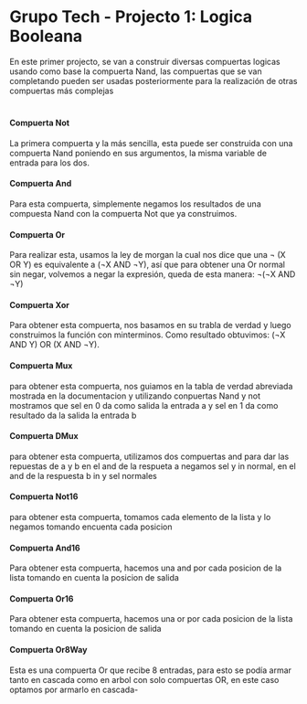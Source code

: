 # Grupo Tech - Projecto 1: Logica Booleana

En este primer projecto, se van a construir diversas compuertas logicas usando como base la compuerta Nand, las compuertas que se van completando pueden ser usadas posteriormente para la realización de otras compuertas más complejas

#
#### Compuerta Not
La primera compuerta y la más sencilla, esta puede ser construida con una compuerta Nand poniendo en sus argumentos, la misma variable de entrada para los dos.

#### Compuerta And
Para esta compuerta, simplemente negamos los resultados de una compuesta Nand con la compuerta Not que ya construimos.

#### Compuerta Or
Para realizar esta, usamos la ley de morgan la cual nos dice que una ¬ (X OR Y) es equivalente a (¬X AND ¬Y), así que para obtener una Or normal sin negar, volvemos a negar la expresión, queda de esta manera: ¬(¬X AND ¬Y)

#### Compuerta Xor
Para obtener esta compuerta, nos basamos en su trabla de verdad y luego construimos la función con minterminos. Como resultado obtuvimos: (¬X AND Y) OR (X AND ¬Y).

#### Compuerta Mux
para obtener esta compuerta, nos guiamos en la tabla de verdad abreviada mostrada en la documentacion y utilizando conpuertas Nand y not mostramos que sel en 0 da como salida la entrada a y sel en 1 da como resultado da la salida la entrada b

#### Compuerta DMux
para obtener esta compuerta, utilizamos dos compuertas and para dar las repuestas de a y b en el and de la respueta a negamos sel y in normal, en el and de la respuesta b in y sel normales

#### Compuerta Not16
para obtener esta compuerta, tomamos cada elemento de la lista y lo negamos tomando encuenta cada posicion 

#### Compuerta And16
Para obtener esta compuerta, hacemos una and por cada posicion de la lista tomando en cuenta la posicion de salida

#### Compuerta Or16
Para obtener esta compuerta, hacemos una  or por cada posicion de la lista tomando en cuenta la posicion de salida

#### Compuerta Or8Way
Esta es una compuerta Or que recibe 8 entradas, para esto se podía armar tanto en cascada como en arbol con solo compuertas OR, en este caso optamos por armarlo en cascada-
